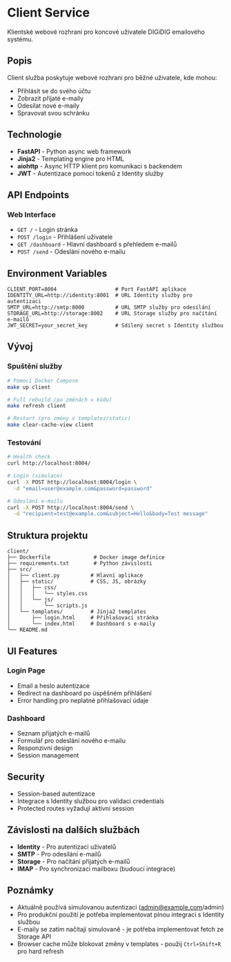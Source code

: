 # Client Service

Klientské webové rozhraní pro koncové uživatele DIGiDIG emailového systému.

## Popis

Client služba poskytuje webové rozhraní pro běžné uživatele, kde mohou:
- Přihlásit se do svého účtu
- Zobrazit přijaté e-maily
- Odesílat nové e-maily
- Spravovat svou schránku

## Technologie

- **FastAPI** - Python async web framework
- **Jinja2** - Templating engine pro HTML
- **aiohttp** - Async HTTP klient pro komunikaci s backendem
- **JWT** - Autentizace pomocí tokenů z Identity služby

## API Endpoints

### Web Interface
- `GET /` - Login stránka
- `POST /login` - Přihlášení uživatele
- `GET /dashboard` - Hlavní dashboard s přehledem e-mailů
- `POST /send` - Odeslání nového e-mailu

## Environment Variables

```env
CLIENT_PORT=8004                   # Port FastAPI aplikace
IDENTITY_URL=http://identity:8001  # URL Identity služby pro autentizaci
SMTP_URL=http://smtp:8000          # URL SMTP služby pro odesílání
STORAGE_URL=http://storage:8002    # URL Storage služby pro načítání e-mailů
JWT_SECRET=your_secret_key         # Sdílený secret s Identity službou
```

## Vývoj

### Spuštění služby
```bash
# Pomocí Docker Compose
make up client

# Full rebuild (po změnách v kódu)
make refresh client

# Restart (pro změny v templates/static)
make clear-cache-view client
```

### Testování
```bash
# Health check
curl http://localhost:8004/

# Login (simulace)
curl -X POST http://localhost:8004/login \
  -d "email=user@example.com&password=password"

# Odeslání e-mailu
curl -X POST http://localhost:8004/send \
  -d "recipient=test@example.com&subject=Hello&body=Test message"
```

## Struktura projektu

```
client/
├── Dockerfile              # Docker image definice
├── requirements.txt        # Python závislosti
├── src/
│   ├── client.py          # Hlavní aplikace
│   ├── static/            # CSS, JS, obrázky
│   │   ├── css/
│   │   │   └── styles.css
│   │   └── js/
│   │       └── scripts.js
│   └── templates/         # Jinja2 templates
│       ├── login.html     # Přihlašovací stránka
│       └── index.html     # Dashboard s e-maily
└── README.md
```

## UI Features

### Login Page
- Email a heslo autentizace
- Redirect na dashboard po úspěšném přihlášení
- Error handling pro neplatné přihlašovací údaje

### Dashboard
- Seznam přijatých e-mailů
- Formulář pro odeslání nového e-mailu
- Responzivní design
- Session management

## Security

- Session-based autentizace
- Integrace s Identity službou pro validaci credentials
- Protected routes vyžadují aktivní session

## Závislosti na dalších službách

- **Identity** - Pro autentizaci uživatelů
- **SMTP** - Pro odesílání e-mailů
- **Storage** - Pro načítání přijatých e-mailů
- **IMAP** - Pro synchronizaci mailboxu (budoucí integrace)

## Poznámky

- Aktuálně používá simulovanou autentizaci (admin@example.com/admin)
- Pro produkční použití je potřeba implementovat plnou integraci s Identity službou
- E-maily se zatím načítají simulovaně - je potřeba implementovat fetch ze Storage API
- Browser cache může blokovat změny v templates - použij `Ctrl+Shift+R` pro hard refresh
